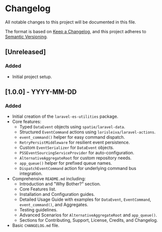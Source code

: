 # Changelog

All notable changes to this project will be documented in this file.

The format is based on [Keep a Changelog](https://keepachangelog.com/en/1.0.0/),
and this project adheres to [Semantic Versioning](https://semver.org/spec/v2.0.0.html).

## [Unreleased]

### Added
- Initial project setup.

## [1.0.0] - YYYY-MM-DD

### Added
- Initial creation of the `laravel-es-utilities` package.
- Core features:
    - Typed `DataEvent` objects using `spatie/laravel-data`.
    - Structured `EventCommand` actions using `lorisleiva/laravel-actions`.
    - `event_command()` helper for easy command dispatch.
    - `RetryPersistMiddleware` for resilient event persistence.
    - Custom `EventSerializer` for `DataEvent` objects.
    - `PSSEventSourcingServiceProvider` for auto-configuration.
    - `AlternativeAggregateRoot` for custom repository needs.
    - `app_queue()` helper for prefixed queue names.
    - `DispatchEventCommand` action for underlying command bus integration.
- Comprehensive `README.md` including:
    - Introduction and "Why Bother?" section.
    - Core Features list.
    - Installation and Configuration guides.
    - Detailed Usage Guide with examples for `DataEvent`, `EventCommand`, `event_command()`, and Aggregates.
    - Testing guidelines.
    - Advanced Scenarios for `AlternativeAggregateRoot` and `app_queue()`.
    - Sections for Contributing, Support, License, Credits, and Changelog.
- Basic `CHANGELOG.md` file.
